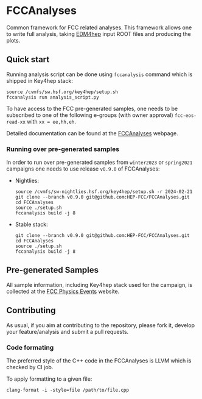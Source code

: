 # FCCAnalyses

Common framework for FCC related analyses. This framework allows one to write
full analysis, taking [EDM4hep](https://github.com/key4hep/EDM4hep) input ROOT
files and producing the plots.


## Quick start

Running analysis script can be done using `fccanalysis` command which is shipped in Key4hep stack:

```shell
source /cvmfs/sw.hsf.org/key4hep/setup.sh
fccanalysis run analysis_script.py
```

To have access to the FCC pre-generated samples, one needs to be subscribed to one of the following e-groups (with owner approval)
`fcc-eos-read-xx` with `xx = ee,hh,eh`.

Detailed documentation can be found at the [FCCAnalyses](https://hep-fcc.github.io/FCCAnalyses/) webpage.


### Running over pre-generated samples

In order to run over pre-generated samples from `winter2023` or `spring2021` campaigns one needs to use release `v0.9.0` of FCCAnalyses:

* Nightlies:
   ```
   source /cvmfs/sw-nightlies.hsf.org/key4hep/setup.sh -r 2024-02-21
   git clone --branch v0.9.0 git@github.com:HEP-FCC/FCCAnalyses.git
   cd FCCAnalyses
   source ./setup.sh
   fccanalysis build -j 8
   ```

* Stable stack:
   ```
   git clone --branch v0.9.0 git@github.com:HEP-FCC/FCCAnalyses.git
   cd FCCAnalyses
   source ./setup.sh
   fccanalysis build -j 8
   ```

## Pre-generated Samples

All sample information, including Key4hep stack used for the campaign, is collected at the [FCC Physics Events](http://fcc-physics-events.web.cern.ch/fcc-physics-events/) website.


## Contributing

As usual, if you aim at contributing to the repository, please fork it, develop your feature/analysis and submit a pull requests.

### Code formating

The preferred style of the C++ code in the FCCAnalyses is LLVM which is checked
by CI job.

To apply formatting to a given file:
```
clang-format -i -style=file /path/to/file.cpp
```

